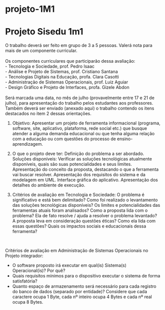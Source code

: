 # projeto-1M1

<h1>Projeto Sisedu 1m1</h1>
<p>
  O trabalho deverá ser feito em grupo de 3 a 5 pessoas. Valerá nota para mais de um componente curricular.<br><br> Os componentes curriculares que participarão dessa avaliação:<br>
- Tecnologia e Sociedade, prof. Pedro Isaac<br>
- Análise e Projeto de Sistemas, prof. Cristiano Santana<br>
- Tecnologias Digitais na Educação, profa. Clara Casotti<br>
- Administração de Sistemas Operacionais, prof. Luiz Aguiar<br>
- Design Gráfico e Projeto de Interfaces, profa. Gizele Abdon<br><br>
Será marcada uma data, no mês de julho (provavelmente entre 17 e 21 de julho), para apresentação do trabalho pelos estudantes aos professores. Também deverá ser enviado (anexado aqui) o trabalho contendo os itens destacados no item 2 dessas orientações.

1. Objetivo: Apresentar um projeto de ferramenta informacional (programa, software, site, aplicativo, plataforma, rede social etc.) que busque atender a alguma demanda educacional ou que tenha alguma relação com a educação ou com questões do processo de ensino-aprendizagem.

2. O que o projeto deve ter:
Definição do problema a ser abordado.
Soluções disponíveis: Verificar as soluções tecnológicas atualmente disponíveis, quais são suas potencialidades e seus limites.
Apresentação do conceito da proposta, destacando o que a ferramenta vai buscar resolver.
Apresentação dos requisitos do sistema e da modelagem em UML.
Interface gráfica do aplicativo.
Apresentação dos detalhes do ambiente de execução.

3. Critérios de avaliação em Tecnologia e Sociedade:
O problema é significativo e está bem delimitado?
Como foi realizado o levantamento das soluções tecnológicas disponíveis? Os limites e potencialidades das ferramentas atuais foram analisados?
Como a proposta lida com o problema? Ela de fato resolve / ajuda a resolver o problema levantado?
A proposta leva em consideração questões éticas? Como ela lida com essas questões?
Quais os impactos sociais e educacionais dessa ferramenta?
</p><br>

<p>
  Critérios de avaliação em Administração de Sistemas Operacionais no Projeto integrador:
  
- O software proposto irá executar em qual(is) Sistema(s) Operacional(is)? Por quê?
- Quais requisitos mínimos para o dispositivo executar o sistema de forma satisfatória?
- Quanto espaço de armazenamento será necessário para cada registro do banco de dados (separado por entidade)? Considere que cada caractere ocupa 1 Byte, cada nº inteiro ocupa 4 Bytes e cada nº real ocupa 8 Bytes.
</p>
